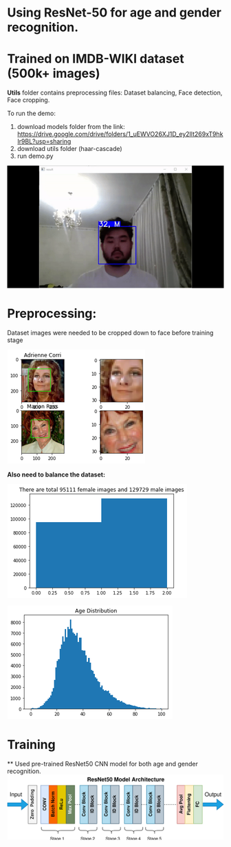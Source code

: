 # Using ResNet-50 for age and gender recognition.
# Trained on IMDB-WIKI dataset (500k+ images)

**Utils** folder contains preprocessing files: Dataset balancing, Face detection, Face cropping.

To run the demo:

1. download models folder from the link: https://drive.google.com/drive/folders/1_uEWVO26XJ1D_ey2Ilt269xT9hkIr9BL?usp=sharing
2. download utils folder (haar-cascade) 
3. run demo.py

![](https://github.com/AssanaliAbu/Age_Gender_recognition/blob/main/demo.gif)




# Preprocessing:
Dataset images were needed to be cropped down to face before training stage 

![](https://github.com/AssanaliAbu/Age_Gender_recognition/blob/main/images/crop_github.png)



**Also need to balance the dataset:**


![](https://github.com/AssanaliAbu/Age_Gender_recognition/blob/main/images/gender_dist_github.png)


![](https://github.com/AssanaliAbu/Age_Gender_recognition/blob/main/images/age_dist_github.png)


# Training

** Used pre-trained ResNet50 CNN model for both age and gender recognition. 
![](https://github.com/AssanaliAbu/Age_Gender_recognition/blob/main/images/resnet50-git.png)
